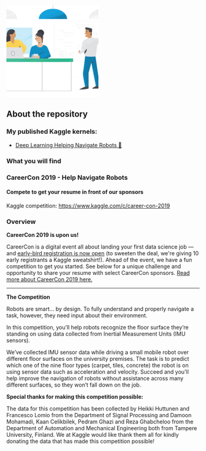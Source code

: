![](https://raw.githubusercontent.com/dimitreOliveira/KaggleCareerCon2019/master/Assets/CareerCon_logo.png?token=AP5YSllvIJ7OzXtSixCaDKH5hwshkghEks5cl8V1wA%3D%3D)

## About the repository

### My published Kaggle kernels:
- [Deep Learning Helping Navigate Robots 🤖](https://www.kaggle.com/dimitreoliveira/deep-learning-helping-navigate-robots)

### What you will find

### CareerCon 2019 - Help Navigate Robots
#### Compete to get your resume in front of our sponsors

Kaggle competition: https://www.kaggle.com/c/career-con-2019

### Overview
**CareerCon 2019 is upon us!**

CareerCon is a digital event all about landing your first data science job — and [early-bird registration is now open](https://www.kaggle.com/careercon-early-registration) (to sweeten the deal, we're giving 10 early registrants a Kaggle sweatshirt!). Ahead of the event, we have a fun competition to get you started. See below for a unique challenge and opportunity to share your resume with select CareerCon sponsors. [Read more about CareerCon 2019 here.](https://www.kaggle.com/c/career-con-2019#CareerCon-2019)

___________________________________

**The Competition**

Robots are smart… by design. To fully understand and properly navigate a task, however, they need input about their environment.

In this competition, you’ll help robots recognize the floor surface they’re standing on using data collected from Inertial Measurement Units (IMU sensors).

We’ve collected IMU sensor data while driving a small mobile robot over different floor surfaces on the university premises. The task is to predict which one of the nine floor types (carpet, tiles, concrete) the robot is on using sensor data such as acceleration and velocity. Succeed and you'll help improve the navigation of robots without assistance across many different surfaces, so they won’t fall down on the job.

**Special thanks for making this competition possible:**

The data for this competition has been collected by Heikki Huttunen and Francesco Lomio from the Department of Signal Processing and Damoon Mohamadi, Kaan Celikbilek, Pedram Ghazi and Reza Ghabcheloo from the Department of Automation and Mechanical Engineering both from Tampere University, Finland. We at Kaggle would like thank them all for kindly donating the data that has made this competition possible!
